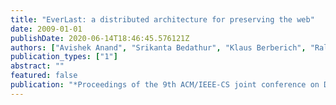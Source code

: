```yaml
---
title: "EverLast: a distributed architecture for preserving the web"
date: 2009-01-01
publishDate: 2020-06-14T18:46:45.576121Z
authors: ["Avishek Anand", "Srikanta Bedathur", "Klaus Berberich", "Ralf Schenkel", "Christos Tryfonopoulos"]
publication_types: ["1"]
abstract: ""
featured: false
publication: "*Proceedings of the 9th ACM/IEEE-CS joint conference on Digital libraries*"
---
```



